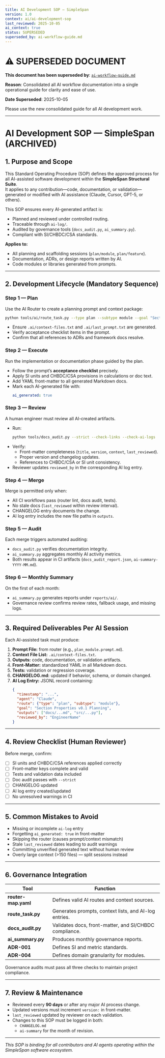 ```yaml
---
title: AI Development SOP — SimpleSpan
version: 1.0
context: ai/ai-development-sop
last_reviewed: 2025-10-05
ai_context: true
status: SUPERSEDED
superseded_by: ai-workflow-guide.md
---
```


# ⚠️ SUPERSEDED DOCUMENT

**This document has been superseded by**: [`ai-workflow-guide.md`](ai-workflow-guide.md)

**Reason**: Consolidated all AI workflow documentation into a single operational guide for clarity and ease of use.

**Date Superseded**: 2025-10-05

Please use the new consolidated guide for all AI development work.

---

# AI Development SOP — SimpleSpan (ARCHIVED)

## 1. Purpose and Scope
This Standard Operating Procedure (SOP) defines the approved process for all AI-assisted software development within the **SimpleSpan Structural Suite**.  
It applies to any contribution—code, documentation, or validation—generated or modified with AI assistance (Claude, Cursor, GPT-5, or others).

This SOP ensures every AI-generated artifact is:
- Planned and reviewed under controlled routing.
- Traceable through `ai-log/`.
- Audited by governance tools (`docs_audit.py`, `ai_summary.py`).
- Compliant with SI/CHBDC/CSA standards.

**Applies to:**
- All planning and scaffolding sessions (`plan/module`, `plan/feature`).
- Documentation, ADRs, or design reports written by AI.
- Code modules or libraries generated from prompts.

---

## 2. Development Lifecycle (Mandatory Sequence)

### **Step 1 — Plan**
Use the AI Router to create a planning prompt and context package:
```bash
python tools/ai/route_task.py --type plan --subtype module --goal "Section Properties v0.1 Planning" --agent "Claude"
```
- Ensure `.ai/context-files.txt` and `.ai/last_prompt.txt` are generated.
- Verify acceptance checklist items in the prompt.
- Confirm that all references to ADRs and framework docs resolve.

### **Step 2 — Execute**
Run the implementation or documentation phase guided by the plan.
- Follow the prompt’s **acceptance checklist** precisely.
- Apply SI units and CHBDC/CSA provisions in calculations or doc text.
- Add YAML front-matter to all generated Markdown docs.
- Mark each AI-generated file with:
  ```yaml
  ai_generated: true
  ```

### **Step 3 — Review**
A human engineer must review all AI-created artifacts.
- Run:
  ```bash
  python tools/docs_audit.py --strict --check-links --check-ai-logs
  ```
- Verify:
  - Front-matter completeness (`title`, `version`, `context`, `last_reviewed`).
  - Proper version and changelog updates.
  - References to CHBDC/CSA or SI unit consistency.
- Reviewer updates `reviewed_by` in the corresponding AI log entry.

### **Step 4 — Merge**
Merge is permitted only when:
- All CI workflows pass (router lint, docs audit, tests).
- No stale docs (`last_reviewed` within review interval).
- CHANGELOG entry documents the change.
- AI log entry includes the new file paths in `outputs`.

### **Step 5 — Audit**
Each merge triggers automated auditing:
- `docs_audit.py` verifies documentation integrity.
- `ai_summary.py` aggregates monthly AI activity metrics.
- Both results appear in CI artifacts (`docs_audit_report.json`, `ai-summary-YYYY-MM.md`).

### **Step 6 — Monthly Summary**
On the first of each month:
- `ai_summary.py` generates reports under `reports/ai/`.
- Governance review confirms review rates, fallback usage, and missing logs.

---

## 3. Required Deliverables Per AI Session
Each AI-assisted task must produce:
1. **Prompt File:** from router (e.g., `plan_module.prompt.md`).
2. **Context File List:** `.ai/context-files.txt`.
3. **Outputs:** code, documentation, or validation artifacts.
4. **Front-Matter:** standardized YAML in all Markdown docs.
5. **Tests:** validation or regression coverage.
6. **CHANGELOG.md:** updated if behavior, schema, or domain changed.
7. **AI Log Entry:** JSONL record containing:
   ```json
   {
     "timestamp": "...",
     "agent": "Claude",
     "route": {"type": "plan", "subtype": "module"},
     "goal": "Section Properties v0.1 Planning",
     "outputs": ["docs/...md", "src/...py"],
     "reviewed_by": "EngineerName"
   }
   ```

---

## 4. Review Checklist (Human Reviewer)
Before merge, confirm:
- [ ] SI units and CHBDC/CSA references applied correctly  
- [ ] Front-matter keys complete and valid  
- [ ] Tests and validation data included  
- [ ] Doc audit passes with `--strict`  
- [ ] CHANGELOG updated  
- [ ] AI log entry created/updated  
- [ ] No unresolved warnings in CI  

---

## 5. Common Mistakes to Avoid
- Missing or incomplete `ai-log` entry  
- Forgetting `ai_generated: true` in front-matter  
- Skipping the router (causes prompt/context mismatch)  
- Stale `last_reviewed` dates leading to audit warnings  
- Committing unverified generated text without human review  
- Overly large context (>150 files) — split sessions instead  

---

## 6. Governance Integration
| Tool | Function |
|------|-----------|
| **router-map.yaml** | Defines valid AI routes and context sources. |
| **route_task.py** | Generates prompts, context lists, and AI-log entries. |
| **docs_audit.py** | Validates docs, front-matter, and SI/CHBDC compliance. |
| **ai_summary.py** | Produces monthly governance reports. |
| **ADR-001** | Defines SI and metric standards. |
| **ADR-004** | Defines domain granularity for modules. |

Governance audits must pass all three checks to maintain project compliance.

---

## 7. Review & Maintenance
- Reviewed every **90 days** or after any major AI process change.
- Updated versions must increment `version:` in front-matter.
- `last_reviewed` updated by reviewer on each validation.
- Changes to this SOP must be logged in both:
  - `CHANGELOG.md`
  - `ai-summary` for the month of revision.

---

*This SOP is binding for all contributors and AI agents operating within the SimpleSpan software ecosystem.*